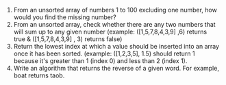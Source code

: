 1. From an unsorted array of numbers 1 to 100 excluding one number, how
would you find the missing number?
2. From an unsorted array, check whether there are any two numbers that
will sum up to any given number (example: ([1,5,7,8,4,3,9] ,6) returns
true & ([1,5,7,8,4,3,9] , 3) returns false)
3. Return the lowest index at which a value should be inserted into an array
once it has been sorted. (example: ([1,2,3,5], 1.5) should return 1
because it's greater than 1 (index 0) and less than 2 (index 1).
4. Write an algorithm that returns the reverse of a given word. For example, boat returns taob.